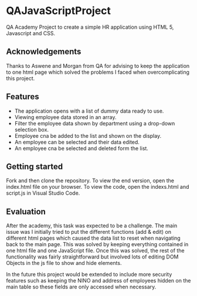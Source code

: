 # QAJavaScriptProject

QA Academy Project to create a simple HR application using HTML 5, Javascript and CSS. 

## Acknowledgements
Thanks to Aswene and Morgan from QA for advising to keep the application to one html page which solved the problems I faced when overcomplicating this project.

## Features
* The application opens with a list of dummy data ready to use.
* Viewing employee data stored in an array.
* Filter the employee data shown by department using a drop-down selection box.
* Employee cna be added to the list and shown on the display.
* An employee can be selected and their data edited.
* An employee cna be selected and deleted form the list.

## Getting started
Fork and then clone the repository. To view the end version, open the index.html file on your browser. To view the code, open the indexs.html and script.js in Visual Studio Code.

## Evaluation
After the academy, this task was expected to be a challenge. The main issue was I initially tried to put the different functions (add & edit) on different html pages which caused the data list to reset when navigating back to the main page. This was solved by keeping everything contained in one html file and one JavaScript file. Once this was solved, the rest of the functionality was fairly straightforward but involved lots of editing DOM Objects in the js file to show and hide elements.

In the future this project would be extended to include more security features such as keeping the NINO and address of employees hidden on the main table so these fields are only accessed when necessary.

